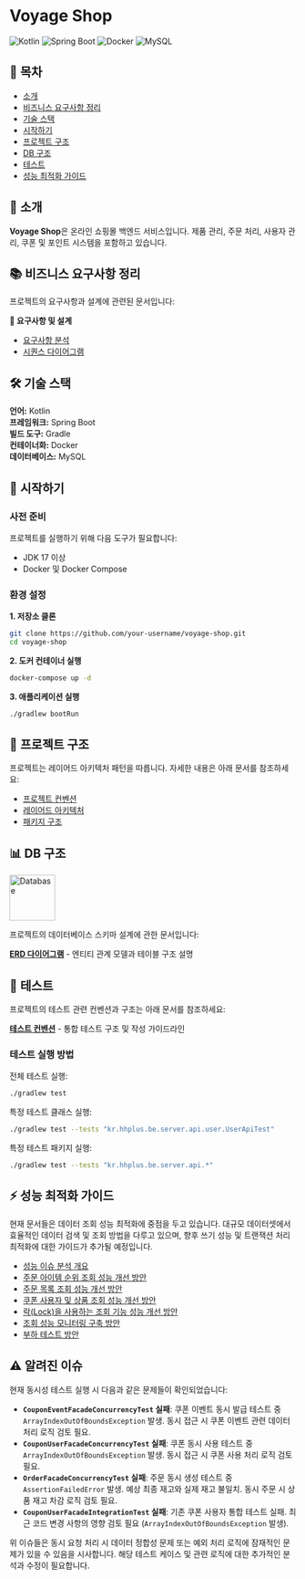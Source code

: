 # Voyage Shop

![Kotlin](https://img.shields.io/badge/Kotlin-7F52FF?style=for-the-badge&logo=kotlin&logoColor=white)
![Spring Boot](https://img.shields.io/badge/Spring_Boot-6DB33F?style=for-the-badge&logo=spring-boot&logoColor=white)
![Docker](https://img.shields.io/badge/Docker-2496ED?style=for-the-badge&logo=docker&logoColor=white)
![MySQL](https://img.shields.io/badge/MySQL-4479A1?style=for-the-badge&logo=mysql&logoColor=white)


## 📑 목차

- [소개](#소개)
- [비즈니스 요구사항 정리](#비즈니스-요구사항-정리)
- [기술 스택](#기술-스택)
- [시작하기](#시작하기)
- [프로젝트 구조](#프로젝트-구조)
- [DB 구조](#DB-구조)
- [테스트](#테스트)
- [성능 최적화 가이드](#성능-최적화-가이드)


## 📌 소개

**Voyage Shop**은 온라인 쇼핑몰 백엔드 서비스입니다. 제품 관리, 주문 처리, 사용자 관리, 쿠폰 및 포인트 시스템을 포함하고 있습니다.

## 📚 비즈니스 요구사항 정리

프로젝트의 요구사항과 설계에 관련된 문서입니다:

**📄 요구사항 및 설계**
- [요구사항 분석](./docs/system-design/01-requirement.md)
- [시퀀스 다이어그램](./docs/system-design/02-sequance-diagram.md)
  

## 🛠 기술 스택

**언어:** Kotlin  
**프레임워크:** Spring Boot  
**빌드 도구:** Gradle  
**컨테이너화:** Docker  
**데이터베이스:** MySQL

## 🚀 시작하기

### 사전 준비

프로젝트를 실행하기 위해 다음 도구가 필요합니다:

- JDK 17 이상
- Docker 및 Docker Compose

### 환경 설정

**1. 저장소 클론**

```bash
git clone https://github.com/your-username/voyage-shop.git
cd voyage-shop
```

**2. 도커 컨테이너 실행**

```bash
docker-compose up -d
```

**3. 애플리케이션 실행**

```bash
./gradlew bootRun
```

## 📂 프로젝트 구조

프로젝트는 레이어드 아키텍처 패턴을 따릅니다. 자세한 내용은 아래 문서를 참조하세요:

- [프로젝트 컨벤션](./docs/conventions/common-conventions.md)
- [레이어드 아키텍처](./docs/conventions/layered-architecture.md)
- [패키지 구조](./docs/conventions/package-structure.md)

## 📊 DB 구조

<img src="https://cdn-icons-png.flaticon.com/512/2906/2906274.png" width="80" alt="Database">

프로젝트의 데이터베이스 스키마 설계에 관한 문서입니다:

**[ERD 다이어그램](./docs/system-design/03-erd.md)** - 엔티티 관계 모델과 테이블 구조 설명

## 🧪 테스트

프로젝트의 테스트 관련 컨벤션과 구조는 아래 문서를 참조하세요:

**[테스트 컨벤션](./docs/conventions/test-conventions.md)** - 통합 테스트 구조 및 작성 가이드라인

### 테스트 실행 방법

전체 테스트 실행:
```bash
./gradlew test
```

특정 테스트 클래스 실행:
```bash
./gradlew test --tests "kr.hhplus.be.server.api.user.UserApiTest"
```

특정 테스트 패키지 실행:
```bash
./gradlew test --tests "kr.hhplus.be.server.api.*"
```

## ⚡️ 성능 최적화 가이드

현재 문서들은 데이터 조회 성능 최적화에 중점을 두고 있습니다. 대규모 데이터셋에서 효율적인 데이터 검색 및 조회 방법을 다루고 있으며, 향후 쓰기 성능 및 트랜잭션 처리 최적화에 대한 가이드가 추가될 예정입니다.

- [성능 이슈 분석 개요](docs/performance/01-performance-issues.md)
- [주문 아이템 순위 조회 성능 개선 방안](docs/performance/02-order-rank-performance-solution.md)
- [주문 목록 조회 성능 개선 방안](docs/performance/03-order-list-performance-solution.md)
- [쿠폰 사용자 및 상품 조회 성능 개선 방안](docs/performance/04-coupon-user-product-performance-solution.md)
- [락(Lock)을 사용하는 조회 기능 성능 개선 방안](docs/performance/05-lock-performance-solution.md)
- [조회 성능 모니터링 구축 방안](docs/performance/06-performance-monitoring.md)
- [부하 테스트 방안](docs/performance/07-load-testing.md)

## ⚠️ 알려진 이슈

현재 동시성 테스트 실행 시 다음과 같은 문제들이 확인되었습니다:

- **`CouponEventFacadeConcurrencyTest` 실패**: 쿠폰 이벤트 동시 발급 테스트 중 `ArrayIndexOutOfBoundsException` 발생. 동시 접근 시 쿠폰 이벤트 관련 데이터 처리 로직 검토 필요.
- **`CouponUserFacadeConcurrencyTest` 실패**: 쿠폰 동시 사용 테스트 중 `ArrayIndexOutOfBoundsException` 발생. 동시 접근 시 쿠폰 사용 처리 로직 검토 필요.
- **`OrderFacadeConcurrencyTest` 실패**: 주문 동시 생성 테스트 중 `AssertionFailedError` 발생. 예상 최종 재고와 실제 재고 불일치. 동시 주문 시 상품 재고 차감 로직 검토 필요.
- **`CouponUserFacadeIntegrationTest` 실패**: 기존 쿠폰 사용자 통합 테스트 실패. 최근 코드 변경 사항의 영향 검토 필요 (`ArrayIndexOutOfBoundsException` 발생).

위 이슈들은 동시 요청 처리 시 데이터 정합성 문제 또는 예외 처리 로직에 잠재적인 문제가 있을 수 있음을 시사합니다. 해당 테스트 케이스 및 관련 로직에 대한 추가적인 분석과 수정이 필요합니다.
